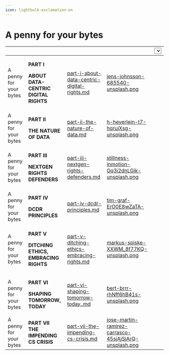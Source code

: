 ```yaml
---
icon: lightbulb-exclamation-on
---
```


# A penny for your bytes





<table data-view="cards" data-full-width="false"><thead><tr><th></th><th></th><th data-hidden data-card-target data-type="content-ref"></th><th data-hidden data-card-cover data-type="files"></th><th data-hidden><select></select></th></tr></thead><tbody><tr><td>A penny for your bytes</td><td><p><strong>PART I</strong></p><p><strong>ABOUT DATA-CENTRIC DIGITAL RIGHTS</strong></p></td><td><a href="part-i-about-data-centric-digital-rights.md">part-i-about-data-centric-digital-rights.md</a></td><td><a href="../../.gitbook/assets/jens-johnsson-685540-unsplash.png">jens-johnsson-685540-unsplash.png</a></td><td></td></tr><tr><td>A penny for your bytes</td><td><p><strong>PART II</strong></p><p><strong>THE NATURE OF DATA</strong><br></p></td><td><a href="part-ii-the-nature-of-data.md">part-ii-the-nature-of-data.md</a></td><td><a href="../../.gitbook/assets/h-heyerlein-t7-hqrujXsg-unsplash.png">h-heyerlein-t7-hqrujXsg-unsplash.png</a></td><td></td></tr><tr><td>A penny for your bytes</td><td><p><strong>PART III</strong></p><p><strong>NEXTGEN RIGHTS DEFENDERS</strong></p></td><td><a href="part-iii-nextgen-rights-defenders.md">part-iii-nextgen-rights-defenders.md</a></td><td><a href="../../.gitbook/assets/stillness-inmotion-Gq3i2dnLGik-unsplash.png">stillness-inmotion-Gq3i2dnLGik-unsplash.png</a></td><td></td></tr><tr><td>A penny for your bytes</td><td><p><strong>PART IV</strong></p><p><strong>DCDR PRINCIPLES</strong><br></p></td><td><a href="part-iv-dcdr-principles.md">part-iv-dcdr-principles.md</a></td><td><a href="../../.gitbook/assets/tim-graf-ErO0E8wZaTA-unsplash.png">tim-graf-ErO0E8wZaTA-unsplash.png</a></td><td></td></tr><tr><td>A penny for your bytes</td><td><p><strong>PART V</strong></p><p><strong>DITCHING ETHICS, EMBRACING RIGHTS</strong></p></td><td><a href="part-v-ditching-ethics-embracing-rights.md">part-v-ditching-ethics-embracing-rights.md</a></td><td><a href="../../.gitbook/assets/markus-spiske-XXWM_8f77KQ-unsplash.png">markus-spiske-XXWM_8f77KQ-unsplash.png</a></td><td></td></tr><tr><td>A penny for your bytes</td><td><p><strong>PART VI</strong></p><p><strong>SHAPING TOMORROW, TODAY</strong></p></td><td><a href="part-vi-shaping-tomorrow-today..md">part-vi-shaping-tomorrow-today..md</a></td><td><a href="../../.gitbook/assets/bert-brrr-rhNff6hB41s-unsplash.png">bert-brrr-rhNff6hB41s-unsplash.png</a></td><td></td></tr><tr><td>A penny for your bytes</td><td><strong>PART VII</strong><br><strong>THE IMPENDING CS CRISIS</strong></td><td><a href="part-vii-the-impending-cs-crisis.md">part-vii-the-impending-cs-crisis.md</a></td><td><a href="../../.gitbook/assets/jose-martin-ramirez-carrasco-45sjAjSjArQ-unsplash.png">jose-martin-ramirez-carrasco-45sjAjSjArQ-unsplash.png</a></td><td></td></tr></tbody></table>

